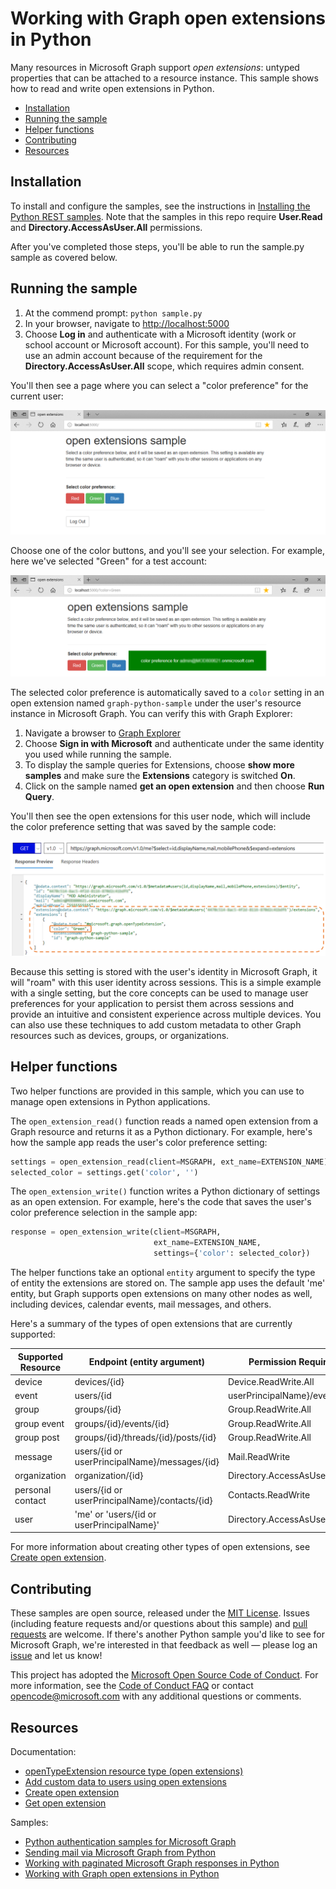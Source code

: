 # Working with Graph open extensions in Python

Many resources in Microsoft Graph support _open extensions_: untyped properties that can be attached to a resource instance. This sample shows how to read and write open extensions in Python.

* [Installation](#installation)
* [Running the sample](#running-the-sample)
* [Helper functions](#helper-functions)
* [Contributing](#contributing)
* [Resources](#resources)

## Installation

To install and configure the samples, see the instructions in [Installing the Python REST samples](https://github.com/microsoftgraph/python-sample-auth/blob/master/installation.md). Note that the samples in this repo require **User.Read** and **Directory.AccessAsUser.All** permissions.

After you've completed those steps, you'll be able to run the sample.py sample as covered below.

## Running the sample

1. At the commend prompt: ```python sample.py```
2. In your browser, navigate to [http://localhost:5000](http://localhost:5000)
3. Choose **Log in** and authenticate with a Microsoft identity (work or school account or Microsoft account). For this sample, you'll need to use an admin account because of the requirement for the **Directory.AccessAsUser.All** scope, which requires admin consent.

You'll then see a page where you can select a "color preference" for the current user:

![screenshot](/static/images/screenshot1.png)

Choose one of the color buttons, and you'll see your selection. For example, here we've selected "Green" for a test account:

![screenshot](/static/images/screenshot2.png)

The selected color preference is automatically saved to a ```color``` setting in an open extension named ```graph-python-sample``` under the user's resource instance in Microsoft Graph. You can verify this with Graph Explorer:

1. Navigate a browser to [Graph Explorer](https://developer.microsoft.com/en-us/graph/graph-explorer#)
2. Choose **Sign in with Microsoft** and authenticate under the same identity you used while running the sample.
3. To display the sample queries for Extensions, choose **show more samples** and make sure the **Extensions** category is switched **On**.
4. Click on the sample named **get an open extension** and then choose **Run Query**.

You'll then see the open extensions for this user node, which will include the color preference setting that was saved by the sample code:

![Graph Explorer](/static/images/screenshot3.png)

Because this setting is stored with the user's identity in Microsoft Graph, it will "roam" with this user identity across sessions. This is a simple example with a single setting, but the core concepts can be used to manage user preferences for your application to persist them across sessions and provide an intuitive and consistent experience across multiple devices. You can also use these techniques to add custom metadata to other Graph resources such as devices, groups, or organizations.

## Helper functions

Two helper functions are provided in this sample, which you can use to manage open extensions in Python applications.

The ```open_extension_read()``` function reads a named open extension from a Graph resource and returns it as a Python dictionary. For example, here's how the sample app reads the user's color preference setting:

```python
settings = open_extension_read(client=MSGRAPH, ext_name=EXTENSION_NAME)
selected_color = settings.get('color', '')
```

The ```open_extension_write()``` function writes a Python dictionary of settings as an open extension. For example, here's the code that saves the user's color preference selection in the sample app:

```python
response = open_extension_write(client=MSGRAPH,
                                ext_name=EXTENSION_NAME,
                                settings={'color': selected_color})
```

The helper functions take an optional ```entity``` argument to specify the type of entity the extensions are stored on. The sample app uses the default 'me' entity, but Graph supports open extensions on many other nodes as well, including devices, calendar events, mail messages, and others.

Here's a summary of the types of open extensions that are currently supported:

| Supported Resource | Endpoint (entity argument) | Permission Required |
| ------------------ | -------------------------- | ------------------- |
| device | devices/{id} | Device.ReadWrite.All |
| event | users/{id|userPrincipalName}/events/{id} | Calendars.ReadWrite |
| group | groups/{id} | Group.ReadWrite.All |
| group event | groups/{id}/events/{id} | Group.ReadWrite.All |
| group post | groups/{id}/threads/{id}/posts/{id} | Group.ReadWrite.All |
| message | users/{id or userPrincipalName}/messages/{id} | Mail.ReadWrite |
| organization | organization/{id} | Directory.AccessAsUser.All |
| personal contact | users/{id or userPrincipalName}/contacts/{id} | Contacts.ReadWrite |
| user | 'me' or 'users/{id or userPrincipalName}' | Directory.AccessAsUser.All |

For more information about creating other types of open extensions, see [Create open extension](https://developer.microsoft.com/en-us/graph/docs/api-reference/v1.0/api/opentypeextension_post_opentypeextension).

## Contributing

These samples are open source, released under the [MIT License](https://github.com/microsoftgraph/python-sample-pagination/blob/master/LICENSE). Issues (including feature requests and/or questions about this sample) and [pull requests](https://github.com/microsoftgraph/python-sample-pagination/pulls) are welcome. If there's another Python sample you'd like to see for Microsoft Graph, we're interested in that feedback as well &mdash; please log an [issue](https://github.com/microsoftgraph/python-sample-pagination/issues) and let us know!

This project has adopted the [Microsoft Open Source Code of Conduct](https://opensource.microsoft.com/codeofconduct/). For more information, see the [Code of Conduct FAQ](https://opensource.microsoft.com/codeofconduct/faq/) or contact [opencode@microsoft.com](mailto:opencode@microsoft.com) with any additional questions or comments.

## Resources

Documentation:
* [openTypeExtension resource type (open extensions)](https://developer.microsoft.com/en-us/graph/docs/api-reference/v1.0/resources/opentypeextension)
* [Add custom data to users using open extensions](https://developer.microsoft.com/en-us/graph/docs/concepts/extensibility_open_users)
* [Create open extension](https://developer.microsoft.com/en-us/graph/docs/api-reference/v1.0/api/opentypeextension_post_opentypeextension)
* [Get open extension](https://developer.microsoft.com/en-us/graph/docs/api-reference/v1.0/api/opentypeextension_get)

Samples:
* [Python authentication samples for Microsoft Graph](https://github.com/microsoftgraph/python-sample-auth)
* [Sending mail via Microsoft Graph from Python](https://github.com/microsoftgraph/python-sample-send-mail)
* [Working with paginated Microsoft Graph responses in Python](https://github.com/microsoftgraph/python-sample-pagination)
* [Working with Graph open extensions in Python](https://github.com/microsoftgraph/python-sample-open-extensions)
